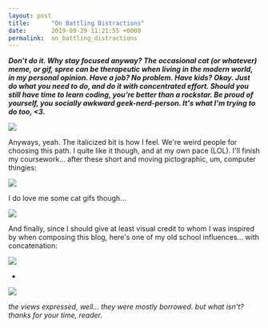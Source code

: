 ```yaml
---
layout: post
title:      "On Battling Distractions"
date:       2019-09-29 11:21:55 +0000
permalink:  on_battling_distractions
---
```



***Don’t do it.  Why stay focused anyway?  The occasional cat (or whatever) meme, or gif, spree can be therapeutic when living in the modern world, in my personal opinion.  Have a job?  No problem.  Have kids?  Okay.  Just do what you need to do, and do it with concentrated effort.  Should you still have time to learn coding, you’re better than a rockstar.  Be proud of yourself, you socially awkward geek-nerd-person.  It's what I'm trying to do too, <3.***

![](https://images.gr-assets.com/hostedimages/1394987914ra/8932447.gif)

Anyways, yeah.  The italicized bit is how I feel.  We're weird people for choosing this path.  I quite like it though, and at my own pace (LOL).  I'll finish my coursework... after these short and moving pictographic, um, computer thingies:

![](https://img.buzzfeed.com/buzzfeed-static/static/2014-03/enhanced/webdr05/28/11/anigif_enhanced-31927-1396020859-8.gif?crop=499:247;0,16&downsize=700:*&output-format=auto&output-quality=auto)

I do love me some cat gifs though...

![](https://threeriversdeep.files.wordpress.com/2014/10/hypnosis-gif.gif)

And finally, since I should give at least visual credit to whom I was inspired by when composing this blog, here's one of my old school influences... with concatenation:

![](https://wp-media.patheos.com/blogs/sites/81/2019/01/Alan-Watts-C-Seminary.jpg)

+

![](https://i.imgur.com/IfmxNgm.gif)

*the views expressed, well... they were mostly borrowed.  but what isn't?  thanks for your time, reader.*


